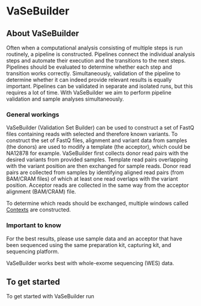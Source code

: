 # VaSeBuilder
## About VaSeBuilder
Often when a computational analysis consisting of multiple steps is run routinely, a pipeline is constructed. Pipelines connect the individual analysis steps and automate their execution and the transitions to the next steps. Pipelines should be evaluated to determine whether each step and transition works correctly. Simultaneously, validation of the pipeline to determine whether it can indeed provide relevant results is equally important. Pipelines can be validated in separate and isolated runs, but this requires a lot of time. With VaSeBuilder we aim to perform pipeline validation and sample analyses simultaneously.

### General workings
VaSeBuilder (Validation Set Builder) can be used to construct a set of FastQ files containing reads with selected and therefore known variants. To construct the set of FastQ files, alignment and variant data from samples (the donors) are used to modify a template (the acceptor), which could be NA12878 for example.
VaSeBuilder first collects donor read pairs with the desired variants from provided samples. Template read pairs overlapping with the variant position are then exchanged for sample reads. Donor read pairs are collected from samples by identifying aligned read pairs (from BAM/CRAM files) of which at least one read overlaps with the variant position. Acceptor reads are collected in the same way from the acceptor alignment (BAM/CRAM) file.

To determine which reads should be exchanged, multiple windows called [Contexts](contexts.md) are constructed.

### Important to know
For the best results, please use sample data and an acceptor that have been sequenced using the same preparation kit, capturing kit, and sequencing platform.

VaSeBuilder works best with whole-exome sequencing (WES) data.


## To get started
To get started with VaSeBuilder run <command to place here>
